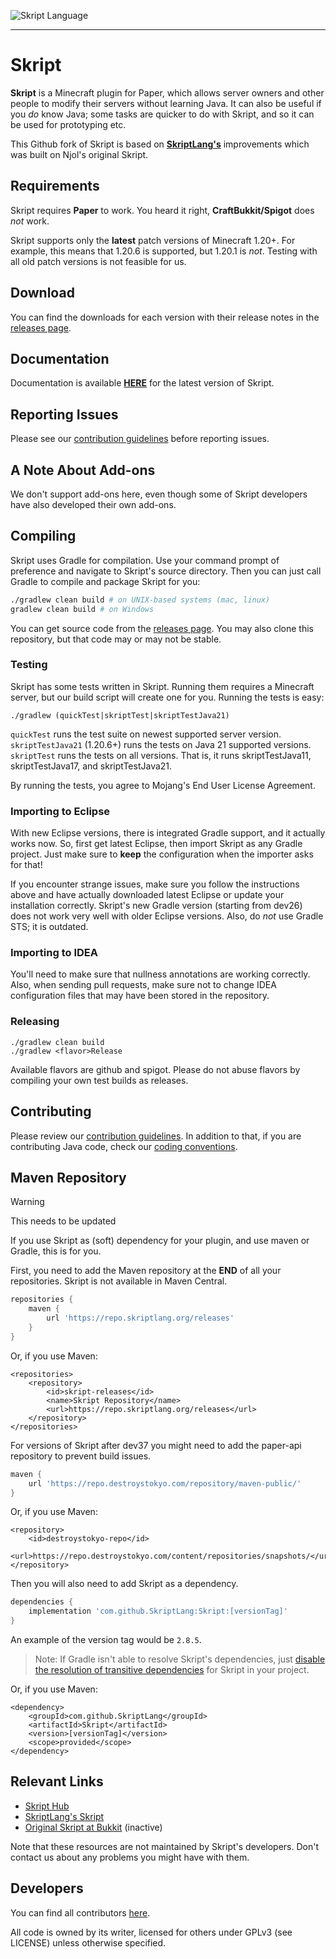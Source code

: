 ![Skript Language](.github/assets/Cover.jpg)

---

# Skript
**Skript** is a Minecraft plugin for Paper, which allows server owners and other people
to modify their servers without learning Java. It can also be useful if you
*do* know Java; some tasks are quicker to do with Skript, and so it can be used
for prototyping etc.

This Github fork of Skript is based on [**SkriptLang's**](https://github.com/SkriptLang/Skript) improvements which was built
on Njol's original Skript.

## Requirements
Skript requires **Paper** to work. You heard it right, **CraftBukkit/Spigot** does *not* work.

Skript supports only the **latest** patch versions of Minecraft 1.20+.
For example, this means that 1.20.6 is supported, but 1.20.1 is *not*.
Testing with all old patch versions is not feasible for us.

## Download
You can find the downloads for each version with their release notes in the [releases page](https://github.com/SkriptDev/Skript/releases).

## Documentation
Documentation is available [**HERE**](https://shanebeee.github.io/docs/Skript/latest) for the
latest version of Skript.

## Reporting Issues
Please see our [contribution guidelines](https://github.com/SkriptDev/Skript/blob/master/.github/contributing.md)
before reporting issues.

[//]: # (## Help Us Test)

[//]: # (Wanting to help test Skript's new features and releases?)

[//]: # (You can head on over to our [Official Testing Discord]&#40;https://discord.gg/ZPsZAg6ygu&#41;, and whenever we start testing new features/releases you will be the first to know.)

[//]: # ()
[//]: # (Please note this is not a help Discord.)

[//]: # (If you require assistance with how to use Skript please check out the [Relevant Links]&#40;https://github.com/SkriptLang/Skript#relevant-links&#41; section for a list of available resources to assist you.)

## A Note About Add-ons
We don't support add-ons here, even though some of Skript developers have also
developed their own add-ons.

## Compiling
Skript uses Gradle for compilation. Use your command prompt of preference and
navigate to Skript's source directory. Then you can just call Gradle to compile
and package Skript for you:

```bash
./gradlew clean build # on UNIX-based systems (mac, linux)
gradlew clean build # on Windows
```

You can get source code from the [releases page](https://github.com/SkriptDev/Skript/releases).
You may also clone this repository, but that code may or may not be stable.

### Testing
Skript has some tests written in Skript. Running them requires a Minecraft
server, but our build script will create one for you. Running the tests is easy:

```
./gradlew (quickTest|skriptTest|skriptTestJava21)
```

<code>quickTest</code> runs the test suite on newest supported server version.
<code>skriptTestJava21</code> (1.20.6+) runs the tests on Java 21 supported versions.
<code>skriptTest</code> runs the tests on all versions.
That is, it runs skriptTestJava11, skriptTestJava17, and skriptTestJava21.

By running the tests, you agree to Mojang's End User License Agreement.

### Importing to Eclipse
With new Eclipse versions, there is integrated Gradle support, and it actually works now.
So, first get latest Eclipse, then import Skript as any Gradle project. Just
make sure to **keep** the configuration when the importer asks for that!

If you encounter strange issues, make sure you follow the instructions above and have
actually downloaded latest Eclipse or update your installation correctly. Skript's
new Gradle version (starting from dev26) does not work very well with older Eclipse
versions. Also, do *not* use Gradle STS; it is outdated.

### Importing to IDEA
You'll need to make sure that nullness annotations are working correctly. Also,
when sending pull requests, make sure not to change IDEA configuration files
that may have been stored in the repository.

### Releasing
```
./gradlew clean build
./gradlew <flavor>Release
```
Available flavors are github and spigot. Please do not abuse flavors by
compiling your own test builds as releases.

## Contributing
Please review our [contribution guidelines](https://github.com/SkriptDev/Skript/blob/master/.github/contributing.md).
In addition to that, if you are contributing Java code, check our
[coding conventions](https://github.com/SkriptDev/Skript/blob/master/code-conventions.md).

## Maven Repository

[//]: # (TODO)
> [!WARNING]
> This needs to be updated

If you use Skript as (soft) dependency for your plugin, and use maven or Gradle,
this is for you.

First, you need to add the Maven repository at the **END** of all your repositories. Skript is not available in Maven Central.
```gradle
repositories {
    maven {
        url 'https://repo.skriptlang.org/releases'
    }
}
```

Or, if you use Maven:
```maven
<repositories>
    <repository>
        <id>skript-releases</id>
        <name>Skript Repository</name>
        <url>https://repo.skriptlang.org/releases</url>
    </repository>
</repositories>
```

For versions of Skript after dev37 you might need to add the paper-api repository to prevent build issues.

```gradle
maven {
    url 'https://repo.destroystokyo.com/repository/maven-public/'
}
```

Or, if you use Maven:
```maven
<repository>
    <id>destroystokyo-repo</id>
    <url>https://repo.destroystokyo.com/content/repositories/snapshots/</url>
</repository>
```

Then you will also need to add Skript as a dependency.
```gradle
dependencies {
    implementation 'com.github.SkriptLang:Skript:[versionTag]'
}
```

An example of the version tag would be ```2.8.5```.

> Note: If Gradle isn't able to resolve Skript's dependencies, just [disable the resolution of transitive dependencies](https://docs.gradle.org/current/userguide/resolution_rules.html#sec:disabling_resolution_transitive_dependencies) for Skript in your project.

Or, if you use Maven:
```
<dependency>
    <groupId>com.github.SkriptLang</groupId>
    <artifactId>Skript</artifactId>
    <version>[versionTag]</version>
    <scope>provided</scope>
</dependency>
```

## Relevant Links
* [Skript Hub](https://skripthub.net)
* [SkriptLang's Skript](https://github.com/SkriptLang/Skript)
* [Original Skript at Bukkit](https://dev.bukkit.org/bukkit-plugins/skript) (inactive)

Note that these resources are not maintained by Skript's developers. Don't
contact us about any problems you might have with them.

## Developers
You can find all contributors [here](https://github.com/SkriptDev/Skript/graphs/contributors).

All code is owned by its writer, licensed for others under GPLv3 (see LICENSE)
unless otherwise specified.
